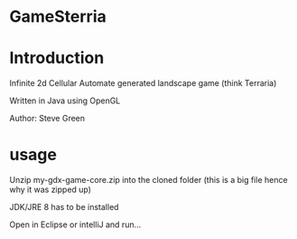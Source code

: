 # GameSterria

# Introduction

Infinite 2d Cellular Automate generated landscape game (think Terraria)

Written in Java using OpenGL

Author: Steve Green

# usage

Unzip my-gdx-game-core.zip into the cloned folder (this is a big file hence why it was zipped up)

JDK/JRE 8 has to be installed

Open in Eclipse or intelliJ and run...
